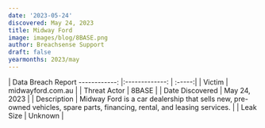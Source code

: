```yaml
---
date: '2023-05-24'
discovered: May 24, 2023
title: Midway Ford
image: images/blog/8BASE.png
author: Breachsense Support
draft: false
yearmonths: 2023/may
---
```



| Data Breach Report
------------:     |:-------------:    | :-----:|
| Victim      | midwayford.com.au      | 
| Threat Actor      |  8BASE     | 
| Date Discovered      | May 24, 2023      | 
| Description      | Midway Ford is a car dealership that sells new, pre-owned vehicles, spare parts, financing, rental, and leasing services.      | 
| Leak Size      | Unknown      | 


